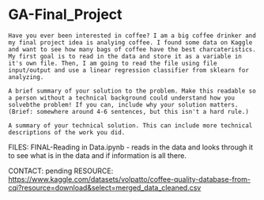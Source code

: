 # GA-Final_Project
    Have you ever been interested in coffee? I am a big coffee drinker and my final project idea is analying coffee. I found some data on Kaggle and want to see how many bags of coffee have the best charcateristics.
    My first goal is to read in the data and store it as a variable in it's own file. Then, I am going to read the file using file input/output and use a linear regression classifier from sklearn for analyzing.
    
    A brief summary of your solution to the problem. Make this readable so a person without a technical background could understand how you solvebthe problem! If you can, include why your solution matters. (Brief: somewhere around 4-6 sentences, but this isn't a hard rule.)

    A summary of your technical solution. This can include more technical descriptions of the work you did.
 FILES:
     FINAL-Reading in Data.ipynb
         - reads in the data and looks through it to see what is in the data and if information is all there.

CONTACT: pending
RESOURCE: https://www.kaggle.com/datasets/volpatto/coffee-quality-database-from-cqi?resource=download&select=merged_data_cleaned.csv
